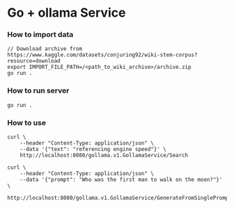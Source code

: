 # Go + ollama Service

### How to import data

```
// Download archive from https://www.kaggle.com/datasets/conjuring92/wiki-stem-corpus?resource=download
export IMPORT_FILE_PATH=/<path_to_wiki_archive>/archive.zip
go run .
```

### How to run server

```
go run .
```

### How to use

```
curl \
    --header "Content-Type: application/json" \
    --data '{"text": "referencing engine speed"}' \
    http://localhost:8080/gollama.v1.GollamaService/Search
```

```
curl \
    --header "Content-Type: application/json" \
    --data '{"prompt": "Who was the first man to walk on the moon?"}' \
    http://localhost:8080/gollama.v1.GollamaService/GenerateFromSinglePrompt
```
